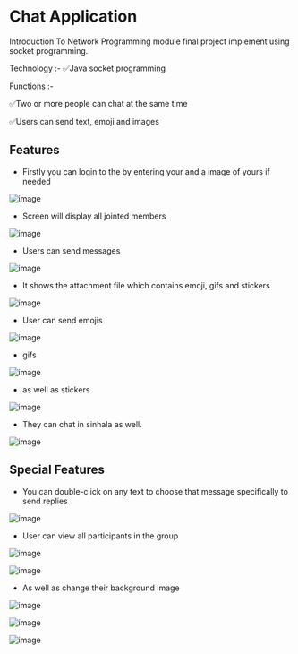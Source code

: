 # Chat Application

Introduction To Network Programming module final project implement using socket programming.

Technology :-
✅Java socket programming

Functions :-

✅Two or more people can chat at the same time

✅Users can send text, emoji and images


## Features

- Firstly you can login to the by entering your and a image of yours if needed


![image](./Screenshot/login_complete.png)

- Screen will display all jointed members

![image](./Screenshot/jointed.png)

- Users can send messages 

![image](./Screenshot/msg.png)

- It shows the attachment file which contains emoji, gifs and stickers

![image](./Screenshot/emojiPane.png)

- User can send emojis 

![image](./Screenshot/emoji.png)

- gifs 

![image](./Screenshot/gif.png)

- as well as stickers

![image](./Screenshot/sticker.png)

- They can chat in sinhala as well.

![image](./Screenshot/sinhala.png)



## Special Features

-  You can double-click on any text to choose that message specifically to send replies

![image](./Screenshot/forward.png)

- User can view all participants in the group 

![image](./Screenshot/view.png)

![image](./Screenshot/participant.png)

- As well as change their background image 

![image](./Screenshot/change.png)

![image](./Screenshot/bgFolder.png)

![image](./Screenshot/blue_bg.png)


